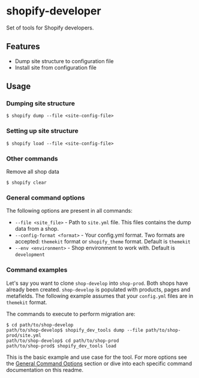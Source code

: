 # shopify-developer
Set of tools for Shopify developers.

## Features

- Dump site structure to configuration file
- Install site from configuration file

## Usage

### Dumping site structure

```
$ shopify dump --file <site-config-file>
```

### Setting up site structure

```
$ shopify load --file <site-config-file>
```

### Other commands

Remove all shop data
```
$ shopify clear
```

### General command options

The following options are present in all commands:

- `--file <site_file>` - Path to `site.yml` file. This files contains the dump data from a shop.
- `--config-format <format>` - Your config.yml format. Two formats are accepted: `themekit` format or `shopify_theme` format. Default is `themekit`
- `--env <environment>` - Shop environment to work with. Default is `development`

### Command examples

Let's say you want to clone `shop-develop` into `shop-prod`. Both shops have already been created. `shop-develop` is populated with products, pages and metafields. The following example assumes that your `config.yml` files are in `themekit` format.

The commands to execute to perform migration are:

```
$ cd path/to/shop-develop
path/to/shop-develop$ shopify_dev_tools dump --file path/to/shop-prod/site.yml
path/to/shop-develop$ cd path/to/shop-prod
path/to/shop-prod$ shopify_dev_tools load
```

This is the basic example and use case for the tool. For more options see the [General Command Options](#general-command-options) section or dive into each specific command documentation on this readme.
